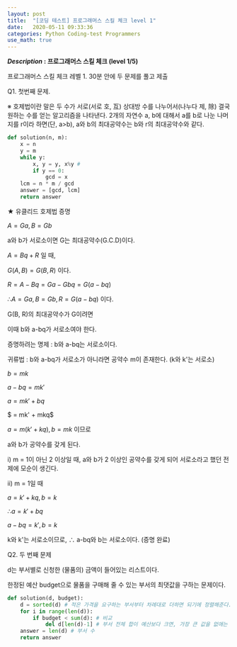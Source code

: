 ```yaml
---
layout: post
title:  "[코딩 테스트] 프로그래머스 스킬 체크 level 1"
date:   2020-05-11 09:33:36 
categories: Python Coding-test Programmers
use_math: true
---
```


**_Description_ : 프로그래머스 스킬 체크 (level 1/5)**

프로그래머스 스킬 체크 레벨 1. 30분 안에 두 문제를 풀고 제출 

Q1. 첫번째 문제. 

※ 호제법이란 말은 두 수가 서로(서로 호, 互) 상대방 수를 나누어서(나누다 제, 除) 결국 원하는 수를 얻는 알고리즘을 나타낸다. 2개의 자연수 a, b에 대해서 a를 b로 나눈 나머지를 r이라 하면(단, a>b), a와 b의 최대공약수는 b와 r의 최대공약수와 같다.

```python
def solution(n, m):
    x = n
    y = m
    while y:
        x, y = y, x%y #
        if y == 0:
            gcd = x
    lcm = n * m / gcd 
    answer = [gcd, lcm]
    return answer
```

★ 유클리드 호제법 증명

$A = Ga, B = Gb$

a와 b가 서로소이면 G는 최대공약수(G.C.D)이다.

$A = Bq + R$ 일 때,

$G(A, B) = G(B, R)$ 이다.

$R = A - Bq = Ga - Gbq = G(a - bq)$

$∴ A = Ga, B = Gb, R = G(a-bq)$ 이다.

G(B, R)의 최대공약수가 G이려면

이때 b와 a-bq가 서로소여야 한다.

증명하려는 명제 : b와 a-bq는 서로소이다.

귀류법 : b와 a-bq가 서로소가 아니라면 공약수 m이 존재한다. (k와 k'는 서로소)

$b = mk$

$a-bq = mk'$

$a = mk' + bq$

$  = mk' + mkq$

$a = m(k' + kq), b = mk$ 이므로 

a와 b가 공약수를 갖게 된다.

i) m = 1이 아닌 2 이상일 때, a와 b가 2 이상인 공약수를 갖게 되어 서로소라고 했던 전제에 모순이 생긴다.

ii) m = 1일 때

$a = k' + kq, b = k$

$∴ a = k' + bq$ 

$a-bq = k', b = k$

k와 k'는 서로소이므로, ∴ a-bq와 b는 서로소이다. (증명 완료)


Q2. 두 번째 문제 

d는 부서별로 신청한 (물품의) 금액이 들어있는 리스트이다.

한정된 예산 budget으로 물품을 구매해 줄 수 있는 부서의 최댓값을 구하는 문제이다.

```python
def solution(d, budget):
    d = sorted(d) # 적은 가격을 요구하는 부서부터 차례대로 더하면 되기에 정렬해준다.
    for i in range(len(d)):
        if budget < sum(d): # 비교
            del d[len(d)-1] # 부서 전체 합이 예산보다 크면, 가장 큰 값을 없애는 방법을 취했다.
    answer = len(d) # 부서 수
    return answer
```
